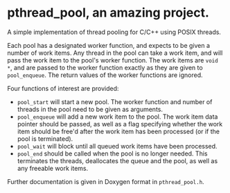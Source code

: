 pthread_pool, an amazing project.
============

A simple implementation of thread pooling for C/C++ using POSIX threads.

Each pool has a designated worker function, and expects to be given a number of
work items. Any thread in the pool can take a work item, and will pass the work
item to the pool's worker function. The work items are `void *`, and are passed
to the worker function exactly as they are given to `pool_enqueue`. The return
values of the worker functions are ignored.

Four functions of interest are provided:

  - `pool_start` will start a new pool. The worker function and number of
    threads in the pool need to be given as arguments.
  - `pool_enqueue` will add a new work item to the pool. The work item data
    pointer should be passed, as well as a flag specifying whether the work item
    should be free'd after the work item has been processed (or if the pool is
    terminated).
  - `pool_wait` will block until all queued work items have been processed.
  - `pool_end` should be called when the pool is no longer needed. This
    terminates the threads, deallocates the queue and the pool, as well as any
    freeable work items.

Further documentation is given in Doxygen format in `pthread_pool.h`.
